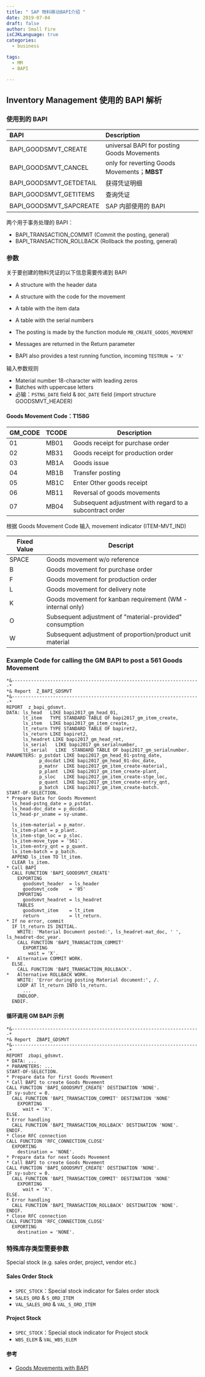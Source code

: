 ```yaml
---
title: " SAP 物料移动BAPI介绍 "
date: 2019-07-04
draft: false
author: Small Fire
isCJKLanguage: true
categories: 
  - business

tags: 
  - MM
  - BAPI

---
```


## Inventory Management 使用的 BAPI 解析

### 使用到的 BAPI

| BAPI                    | Description                                  |
| :---------------------- | :------------------------------------------- |
| BAPI_GOODSMVT_CREATE    | universal BAPI for posting Goods Movements   |
| BAPI_GOODSMVT_CANCEL    | only for reverting Goods Movements；**MBST** |
| BAPI_GOODSMVT_GETDETAIL | 获得凭证明细                                 |
| BAPI_GOODSMVT_GETITEMS  | 查询凭证                                     |
| BAPI_GOODSMVT_SAPCREATE | SAP 内部使用的 BAPI                          |

两个用于事务处理的 BAPI：

- BAPI_TRANSACTION_COMMIT (Commit the posting, general)
- BAPI_TRANSACTION_ROLLBACK (Rollback the posting, general)

### 参数

关于要创建的物料凭证的以下信息需要传递到 BAPI

- A structure with the header data
- A structure with the code for the movement
- A table with the item data
- A table with the serial numbers
- The posting is made by the function module `MB_CREATE_GOODS_MOVEMENT`
- Messages are returned in the Return parameter

- BAPI also provides a test running function, incoming  `TESTRUN = 'X'` 

输入参数规则

- Material number 18-character with leading zeros
- Batches with uppercase letters
- 必输：`PSTNG_DATE` field & `DOC_DATE` field (import structure GOODSMVT_HEADER) 

#### Goods Movement Code：T158G

| GM_CODE | TCODE | Description                                              |
| ------- | ----- | -------------------------------------------------------- |
| 01      | MB01  | Goods receipt for purchase order                         |
| 02      | MB31  | Goods receipt for production order                       |
| 03      | MB1A  | Goods issue                                              |
| 04      | MB1B  | Transfer posting                                         |
| 05      | MB1C  | Enter Other goods receipt                                |
| 06      | MB11  | Reversal of goods movements                              |
| 07      | MB04  | Subsequent adjustment with regard to a subcontract order |

根据 Goods Movement Code 输入 movement indicator (ITEM-MVT_IND)

| Fixed Value | Descript                                                   |
| ----------- | ---------------------------------------------------------- |
| SPACE       | Goods movement w/o reference                               |
| B           | Goods movement for purchase order                          |
| F           | Goods movement for production order                        |
| L           | Goods movement for delivery note                           |
| K           | Goods movement for kanban requirement (WM - internal only) |
| O           | Subsequent adjustment of "material-provided" consumption   |
| W           | Subsequent adjustment of proportion/product unit material  |

### Example Code for calling the GM BAPI to post a 561 Goods Movement

```ABAP
*&---------------------------------------------------------------------*
*& Report  Z_BAPI_GDSMVT
*&---------------------------------------------------------------------*
REPORT  z_bapi_gdsmvt.
DATA: ls_head   LIKE bapi2017_gm_head_01,
      lt_item   TYPE STANDARD TABLE OF bapi2017_gm_item_create,
      ls_item   LIKE bapi2017_gm_item_create,
      lt_return TYPE STANDARD TABLE OF bapiret2,
      ls_return LIKE bapiret2,
      ls_headret LIKE bapi2017_gm_head_ret,
      ls_serial   LIKE bapi2017_gm_serialnumber,
      lt_serial   LIKE  STANDARD TABLE OF bapi2017_gm_serialnumber.
PARAMETERS: p_pstdat LIKE bapi2017_gm_head_01-pstng_date,
            p_docdat LIKE bapi2017_gm_head_01-doc_date,
            p_matnr  LIKE bapi2017_gm_item_create-material,
            p_plant  LIKE bapi2017_gm_item_create-plant,
            p_sloc   LIKE bapi2017_gm_item_create-stge_loc,
            p_quant  LIKE bapi2017_gm_item_create-entry_qnt,
            p_batch  LIKE bapi2017_gm_item_create-batch.
START-OF-SELECTION.
* Prepare Data for Goods Movement
  ls_head-pstng_date = p_pstdat.
  ls_head-doc_date = p_docdat.
  ls_head-pr_uname = sy-uname.

  ls_item-material = p_matnr.
  ls_item-plant = p_plant.
  ls_item-stge_loc = p_sloc.
  ls_item-move_type = '561'.
  ls_item-entry_qnt = p_quant.
  ls_item-batch = p_batch.
  APPEND ls_item TO lt_item.
  CLEAR ls_item.
* Call BAPI
  CALL FUNCTION 'BAPI_GOODSMVT_CREATE'
    EXPORTING
      goodsmvt_header  = ls_header
      goodsmvt_code    = '05'
    IMPORTING
      goodsmvt_headret = ls_headret
    TABLES
      goodsmvt_item    = lt_item
      return           = lt_return.
* If no error, commit
  IF lt_return IS INITIAL.
    WRITE: 'Material Document posted:', ls_headret-mat_doc, ' ', ls_headret-doc_year.
    CALL FUNCTION 'BAPI_TRANSACTION_COMMIT'
      EXPORTING
        wait = 'X'.
*   Alternative COMMIT WORK.
  ELSE.
    CALL FUNCTION 'BAPI_TRANSACTION_ROLLBACK'.
*   Alternative ROLLBACK WORK.
    WRITE: 'Error during posting Material document:', /.
    LOOP AT lt_return INTO ls_return.
      ...
    ENDLOOP.
  ENDIF.
```

#### 循环调用 GM BAPI 示例

```ABAP
*&---------------------------------------------------------------------*
*& Report  ZBAPI_GDSMVT
*&---------------------------------------------------------------------*
REPORT  zbapi_gdsmvt. 
* DATA: ...
* PARAMETERS: ...
START-OF-SELECTION.
* Prepare data for first Goods Movement
* Call BAPI to create Goods Movement
CALL FUNCTION 'BAPI_GOODSMVT_CREATE' DESTINATION 'NONE'.
IF sy-subrc = 0.
  CALL FUNCTION 'BAPI_TRANSACTION_COMMIT' DESTINATION 'NONE'
    EXPORTING
      wait = 'X'.
ELSE.
* Error handling 
  CALL FUNCTION 'BAPI_TRANSACTION_ROLLBACK' DESTINATION 'NONE'.
ENDIF.
* Close RFC connection
CALL FUNCTION 'RFC_CONNECTION_CLOSE'
  EXPORTING
    destination = 'NONE'.
* Prepare data for next Goods Movement
* Call BAPI to create Goods Movement
CALL FUNCTION 'BAPI_GOODSMVT_CREATE' DESTINATION 'NONE'.
IF sy-subrc = 0.
  CALL FUNCTION 'BAPI_TRANSACTION_COMMIT' DESTINATION 'NONE'
    EXPORTING
      wait = 'X'.
ELSE.
* Error handling 
  CALL FUNCTION 'BAPI_TRANSACTION_ROLLBACK' DESTINATION 'NONE'.
ENDIF.
* Close RFC connection
CALL FUNCTION 'RFC_CONNECTION_CLOSE'
  EXPORTING
    destination = 'NONE'.
```

### 特殊库存类型需要参数

Special stock (e.g. sales order, project, vendor etc.)

#### Sales Order Stock

- `SPEC_STOCK`：Special stock indicator for Sales order stock
- `SALES_ORD` & `S_ORD_ITEM`
- `VAL_SALES_ORD` & `VAL_S_ORD_ITEM` 

#### Project Stock

- `SPEC_STOCK`：Special stock indicator for Project stock
- `WBS_ELEM` & `VAL_WBS_ELEM`

#### 参考

- [Goods Movements with BAPI](https://wiki.scn.sap.com/wiki/display/ERPSCM/Goods+Movements+with+BAPI)